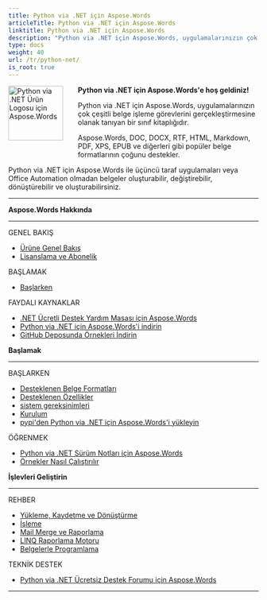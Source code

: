 ```yaml
---
title: Python via .NET için Aspose.Words
articleTitle: Python via .NET için Aspose.Words
linktitle: Python via .NET için Aspose.Words
description: "Python via .NET için Aspose.Words, uygulamalarınızın çok çeşitli belge işleme görevlerini (belge oluşturma, değiştirme, dönüştürme ve işleme) gerçekleştirmesine olanak tanıyan bir sınıf kitaplığıdır."
type: docs
weight: 40
url: /tr/python-net/
is_root: true
---
```


<img src="/words/python-net/home_1" alt="Python via .NET Ürün Logosu için Aspose.Words" align="left" style="width:110px; margin: 0 30px 30px 0"/>

**Python via .NET için Aspose.Words'e hoş geldiniz!**

Python via .NET için Aspose.Words, uygulamalarınızın çok çeşitli belge işleme görevlerini gerçekleştirmesine olanak tanıyan bir sınıf kitaplığıdır.

Aspose.Words, DOC, DOCX, RTF, HTML, Markdown, PDF, XPS, EPUB ve diğerleri gibi popüler belge formatlarının çoğunu destekler.

Python via .NET için Aspose.Words ile üçüncü taraf uygulamaları veya Office Automation olmadan belgeler oluşturabilir, değiştirebilir, dönüştürebilir ve oluşturabilirsiniz.

------

<div class="row">
		<div class="col-md-4">
				<p><b>Aspose.Words Hakkında</b></p>
						<hr><p>GENEL BAKIŞ</p></hr>
						<ul>
								<li><a href="/words/tr/python-net/product-overview/">Ürüne Genel Bakış</a></li>
								<li><a href="/words/tr/python-net/licensing/">Lisanslama ve Abonelik</a></li>
						</ul>
						<p>BAŞLAMAK</p>
						<ul>
								<li><a href="/words/tr/python-net/getting-started/">Başlarken</a></li>
						</ul>
						<p>FAYDALI KAYNAKLAR</p>
						<ul>
								<li><a href="https://helpdesk.aspose.com/">.NET Ücretli Destek Yardım Masası için Aspose.Words</a></li>
								<li><a href="https://releases.aspose.com/words/python">Python via .NET için Aspose.Words'i indirin</a></li>
								<li><a href="https://github.com/aspose-words/Aspose.Words-for-Python-via-.NET">GitHub Deposunda Örnekleri İndirin</a></li>
						</ul>
		</div>
		<div class="col-md-4">
				<p><b>Başlamak</b></p>
						<hr><p>BAŞLARKEN</p></hr>
						<ul>
								<li><a href="/words/tr/python-net/supported-document-formats/">Desteklenen Belge Formatları</a></li>
								<li><a href="/words/tr/python-net/features/">Desteklenen Özellikler</a></li>
								<li><a href="/words/tr/python-net/system-requirements/">sistem gereksinimleri</a></li>
								<li><a href="/words/tr/python-net/installation/">Kurulum</a></li>
								<li><a href="https://pypi.org/project/aspose-words/">pypi'den Python via .NET için Aspose.Words'i yükleyin</a></li>
						</ul>
						<p>ÖĞRENMEK</p>
						<ul>
			  				<li><a href="https://releases.aspose.com/words/python/release-notes/">Python via .NET Sürüm Notları için Aspose.Words</a></li>
							<li><a href="/words/tr/python-net/how-to-run-the-examples/">Örnekler Nasıl Çalıştırılır</a></li>
						</ul>
		</div>
		<div class="col-md-4">
				<p><b>İşlevleri Geliştirin</b></p>
						<hr><p>REHBER</p></hr>
						<ul>
								<li><a href="/words/tr/python-net/loading-saving-and-converting/">Yükleme, Kaydetme ve Dönüştürme</a></li>
								<li><a href="/words/tr/python-net/rendering/">İşleme</a></li>
								<li><a href="/words/python-net/mail-merge-and-reporting/">Mail Merge ve Raporlama</a></li>
								<li><a href="/words/python-net/linq-reporting-engine/">LINQ Raporlama Motoru</a></li>
								<li><a href="/words/tr/python-net/programming-with-documents/">Belgelerle Programlama</a></li>
						</ul>
						<p>TEKNİK DESTEK</p>
						<ul>
								<li><a href="https://forum.aspose.com/c/words/8">Python via .NET Ücretsiz Destek Forumu için Aspose.Words</a></li>
						</ul>
		</div>
</div>

------

